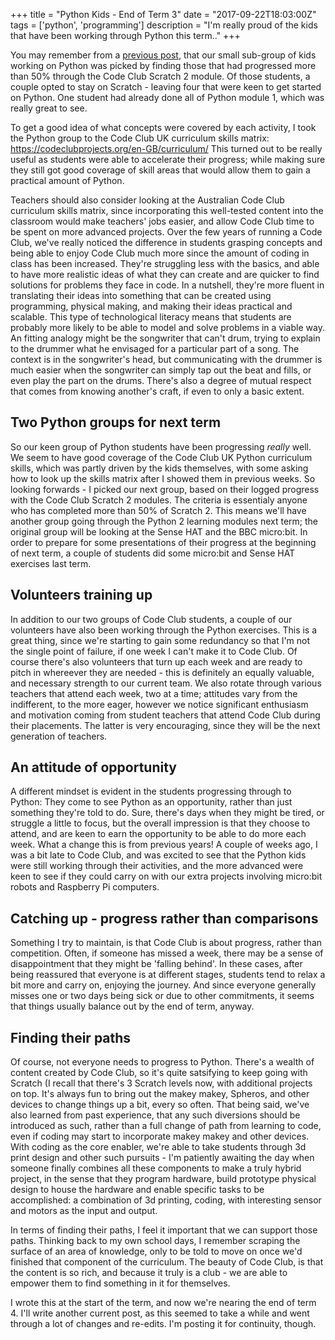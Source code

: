 +++
title = "Python Kids - End of Term 3"
date = "2017-09-22T18:03:00Z"
tags = ['python', 'programming']
description = "I'm really proud of the kids that have been working through Python this term.."
+++


You may remember from a [previous post](/codeclub/term3_begins.md), that our small sub-group of kids working on Python was picked by finding those that had progressed more than 50% through the Code Club Scratch 2 module. Of those students, a couple opted to stay on Scratch - leaving four that were keen to get started on Python. One student had already done all of Python module 1, which was really great to see.

To get a good idea of what concepts were covered by each activity, I took the Python group to the Code Club UK curriculum skills matrix: https://codeclubprojects.org/en-GB/curriculum/ This turned out to be really useful as students were able to accelerate their progress; while making sure they still got good coverage of skill areas that would allow them to gain a practical amount of Python.

Teachers should also consider looking at the Australian Code Club curriculum skills matrix, since incorporating this well-tested content into the classroom would make teachers' jobs easier, and allow Code Club time to be spent on more advanced projects. Over the few years of running a Code Club, we've really noticed the difference in students grasping concepts and being able to enjoy Code Club much more since the amount of coding in class has been increased. They're struggling less with the basics, and able to have more realistic ideas of what they can create and are quicker to find solutions for problems they face in code. In a nutshell, they're more fluent in translating their ideas into something that can be created using programming, physical making, and making their ideas practical and scalable. This type of technological literacy means that students are probably more likely to be able to model and solve problems in a viable way. An fitting analogy might be the songwriter that can't drum, trying to explain to the drummer what he envisaged for a particular part of a song. The context is in the songwriter's head, but communicating with the drummer is much easier when the songwriter can simply tap out the beat and fills, or even play the part on the drums. There's also a degree of mutual respect that comes from knowing another's craft, if even to only a basic extent.

## Two Python groups for next term
So our keen group of Python students have been progressing *really* well. We seem to have good coverage of the Code Club UK Python curriculum skills, which was partly driven by the kids themselves, with some asking how to look up the skills matrix after I showed them in previous weeks. So looking forwards - I picked our next group, based on their logged progress with the Code Club Scratch 2 modules. The criteria is essentialy anyone who has completed more than 50% of Scratch 2. This means we'll have another group going through the Python 2 learning modules next term; the original group will be looking at the Sense HAT and the BBC micro:bit. In order to prepare for some presentations of their progress at the beginning of next term, a couple of students did some micro:bit and Sense HAT exercises last term.

## Volunteers training up
In addition to our two groups of Code Club students, a couple of our volunteers have also been working through the Python exercises. This is a great thing, since we're starting to gain some redundancy so that I'm not the single point of failure, if one week I can't make it to Code Club. Of course there's also volunteers that turn up each week and are ready to pitch in whereever they are needed - this is definitely an equally valuable, and necessary strength to our current team. We also rotate through various teachers that attend each week, two at a time; attitudes vary from the indifferent, to the more eager, however we notice significant enthusiasm and motivation coming from student teachers that attend Code Club during their placements. The latter is very encouraging, since they will be the next generation of teachers.

## An attitude of opportunity
A different mindset is evident in the students progressing through to Python: They come to see Python as an opportunity, rather than just something they're told to do. Sure, there's days when they might be tired, or struggle a little to focus, but the overall impression is that they choose to attend, and are keen to earn the opportunity to be able to do more each week. What a change this is from previous years! A couple of weeks ago, I was a bit late to Code Club, and was excited to see that the Python kids were still working through their activities, and the more advanced were keen to see if they could carry on with our extra projects involving micro:bit robots and Raspberry Pi computers.

## Catching up - progress rather than comparisons
Something I try to maintain, is that Code Club is about progress, rather than competition. Often, if someone has missed a week, there may be a sense of disappointment that they might be 'falling behind'. In these cases, after being reassured that everyone is at different stages, students tend to relax a bit more and carry on, enjoying the journey. And since everyone generally misses one or two days being sick or due to other commitments, it seems that things usually balance out by the end of term, anyway. 

## Finding their paths
Of course, not everyone needs to progress to Python. There's a wealth of content created by Code Club, so it's quite satsifying to keep going with Scratch (I recall that there's 3 Scratch levels now, with additional projects on top. It's always fun to bring out the makey makey, Spheros, and other devices to change things up a bit, every so often. That being said, we've also learned from past experience, that any such diversions should be introduced as such, rather than a full change of path from learning to code, even if coding may start to incorporate makey makey and other devices. With coding as the core enabler, we're able to take students through 3d print design and other such pursuits - I'm patiently awaiting the day when someone finally combines all these components to make a truly hybrid project, in the sense that they program hardware, build prototype physical design to house the hardware and enable specific tasks to be accomplished: a combination of 3d printing, coding, with interesting sensor and motors as the input and output.

In terms of finding their paths, I feel it important that we can support those paths. Thinking back to
my own school days, I remember scraping the surface of an area of knowledge, only to be told to move on once we'd finished that component of the curriculum. The beauty of Code Club, is that the content is so rich, and because it truly is a club - we are able to empower them to find something in it for themselves.

I wrote this at the start of the term, and now we're nearing the end of term 4. I'll write another current post, as this seemed to take a while and went through a lot of changes and re-edits. I'm posting it for continuity, though.


